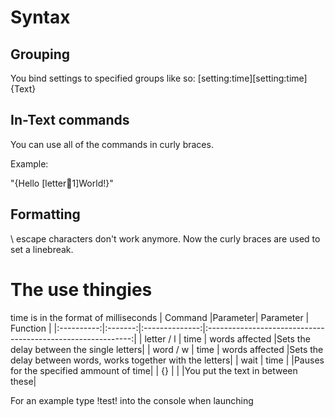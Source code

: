 # Syntax
## Grouping
You bind settings to specified groups like so:
[setting:time][setting:time]{Text}
## In-Text commands
You can use all of the commands in curly braces.


Example:


"{Hello [letter:100:1]World!}"
## Formatting
\ escape characters don't work anymore. Now the curly braces are used to set a linebreak.

# The use thingies
time is in the format of milliseconds
|   Command  |Parameter|    Parameter   |                          Function                           |
|:----------:|:-------:|:--------------:|:-----------------------------------------------------------:|
| letter / l |   time  | words affected |Sets the delay between the single letters|
| word / w   |   time  | words affected |Sets the delay between words, works together with the letters|
| wait       |   time  |                |Pauses for the specified ammount of time|
| {}         |         |                |You put the text in between these|


For an example type !test! into the console when launching
